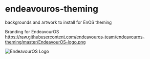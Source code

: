 # endeavouros-theming
backgrounds and artwork to install for EnOS theming

Branding for EndeavourOS 
https://raw.githubusercontent.com/endeavouros-team/endeavouros-theming/master/EndeavourOS-logo.png

![EndeavourOS Logo](https://raw.githubusercontent.com/endeavouros-team/endeavouros-theming/master/EndeavourOS-logo.png "EndeavourOS Logo")
